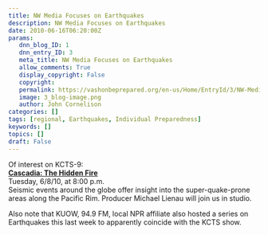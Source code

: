 ```yaml
---
title: NW Media Focuses on Earthquakes
description: NW Media Focuses on Earthquakes
date: 2010-06-16T06:20:00Z
params:
   dnn_blog_ID: 1
   dnn_entry_ID: 3
   meta_title: NW Media Focuses on Earthquakes
   allow_comments: True
   display_copyright: False
   copyright: 
   permalink: https://vashonbeprepared.org/en-us/Home/EntryId/3/NW-Media-Focuses-on-Earthquakes
   image: 3_blog-image.png
   author: John Cornelison
categories: []
tags: [regional, Earthquakes, Individual Preparedness]
keywords: []
topics: []
draft: False
---
```


<p>Of interest on KCTS-9: <br />
<a href="http://app.bronto.com/public/?q=ulink&amp;fn=Link&amp;ssid=9943&amp;id=g6oyuoq4oz4winrmpxt7kqdfwu40l&amp;id2=b3v1j7ux63g8vj7hw15ui1iwlb6x4&amp;subscriber_id=cartoeqiwfiyekvcznjwlbbmdqbxbpk&amp;delivery_id=biytmngowngkiltikfkexoknksksbbj&amp;ceid=C7wD6AAAAAAAAAAAAAAFNH4o&amp;deid=C78D7gAAAAAAAAAAAAAAOKzd&amp;meid=C78D6wAAAAAAAAAAAAAABvq7&amp;ec=fe3040"><strong>Cascadia: The Hidden Fire</strong></a> <br />
Tuesday, 6/8/10, at 8:00 p.m. <br />
Seismic events around the globe offer insight into the super-quake-prone areas along the Pacific Rim. Producer Michael Lienau will join us in studio.</p>
<p>Also note that KUOW, 94.9 FM, local NPR affiliate also hosted a series on Earthquakes this last week to apparently coincide with the KCTS show.</p>

